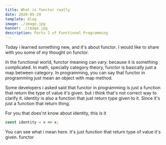 ```yaml
---
title: What is functor really
date: 2020-05-29
template: blog
image: ./image.jpg
banner: ./image.jpg
description: Parts 2 of Functional Programming
---
```


Today i learned something new, and it's about functor. I would like to share with you some of my thought on functor.

In the functional world, functor meaning can vary. because it is something complicated. In math, specially category theory, functor is basically just a map between category. In programming, you can say that functor in programming just mean an object with map method.

Some developers i asked said that functor in programming is just a function that return the type of value it's given. but i think that's not correct way to clarify it. identity is also a function that just return type given to it. Since it's just a function that return thing.

For you that does'nt know about identity, this is it
```js
const identity = x => x;
```
You can see what i mean here. it's just function that return type of value it's given. functor